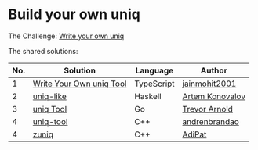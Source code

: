 # Build your own uniq

The Challenge: [Write your own uniq](https://codingchallenges.fyi/challenges/challenge-uniq)

The shared solutions:

| No. | Solution                                                                                          | Language   | Author                                            |
| --- | ------------------------------------------------------------------------------------------------- | ---------- | ------------------------------------------------- |
| 1   | [Write Your Own uniq Tool](https://github.com/jainmohit2001/coding-challenges/blob/master/src/10) | TypeScript | [jainmohit2001](https://github.com/jainmohit2001) |
| 2   | [uniq-like](https://github.com/izebit/coding-challenges/tree/master/10-unique)                    | Haskell    | [Artem Konovalov](https://github.com/izebit/)     |
| 3   | [uniq Tool](https://github.com/tlarnold10/coding-challenges/tree/main/uniqTool)                   | Go         | [Trevor Arnold](https://github.com/tlarnold10)    |
| 4   | [uniq-tool](https://github.com/andrenbrandao/uniq-tool)                                           | C++        | [andrenbrandao](https://github.com/andrenbrandao) |
| 4   | [zuniq](https://github.com/AdiPat/zuniq)                                                          | C++        | [AdiPat](https://github.com/AdiPat)               |
